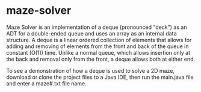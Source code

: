 # maze-solver

Maze Solver is an implementation of a deque (pronounced "deck") as an ADT for a double-ended queue and uses an array as 
an internal data structure. A deque is a linear ordered collection of elements that allows for adding and removing of 
elements from the front and back of the queue in constant (O(1)) time. Unlike a normal queue, which allows insertion 
only at the back and removal only from the front, a deque allows both at either end.

To see a demonstration of how a deque is used to solve a 2D maze, download or clone the project files to a Java IDE, then run
the main.java file and enter a maze#.txt file name.
